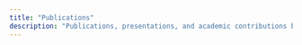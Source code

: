 ```yaml
---
title: "Publications"
description: "Publications, presentations, and academic contributions by Arya Suneesh."
---
```

